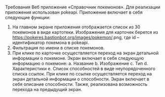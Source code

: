 Требования
Веб приложение «Справочник покемонов». 
Для реализации приложения использован pokeapi.
Приложение включает в себя следующие функции:
1.	На главном экране приложения отображается список из 30 покемонов в виде картотеки. Изображения для карточек берется из https://pokeres.bastionbot.org/images/pokemon/<id>.png, где id – идентификатор покемона в pokeapi.
2.	Фильтрация по имени в списке покемонов.
3.	При клике по карточке осуществляется переход на экран детальной информации о покемоне. Экран включает в себя следующую информацию о покемоне:
a.	Название
b.	Изображение
c.	Тип
d.	Характеристики
e.	Список способностей в виде неупорядоченного списка ссылок. При клике по ссылке осуществляется переход на экран детальной информации о способности. Экран включает в себя описание способности. Также, реализована возможность перехода на предыдущий экран.
